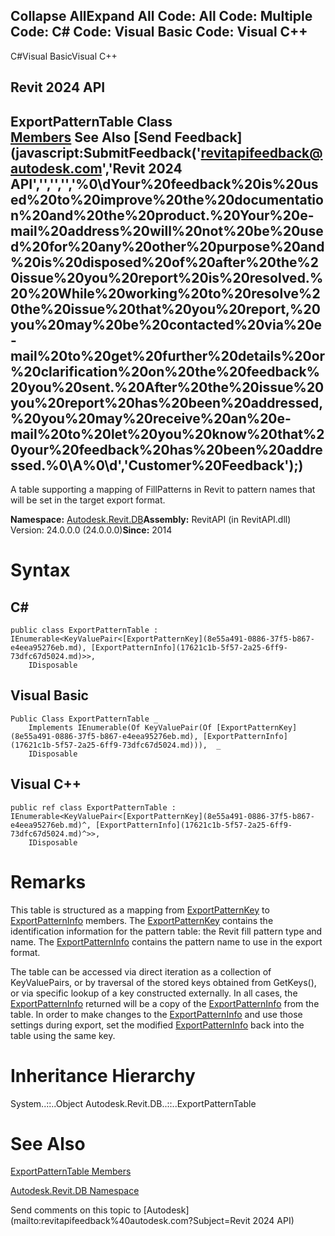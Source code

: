 ﻿

Collapse AllExpand All Code: All Code: Multiple Code: C# Code: Visual Basic Code: Visual C++   
---  
  
C#Visual BasicVisual C++

Revit 2024 API  
---  
ExportPatternTable Class  
[Members](e5b88354-d033-f559-f254-bbd7c84a72a1.md) See Also [Send Feedback](javascript:SubmitFeedback\('revitapifeedback@autodesk.com','Revit 2024 API','','','','%0\\dYour%20feedback%20is%20used%20to%20improve%20the%20documentation%20and%20the%20product.%20Your%20e-mail%20address%20will%20not%20be%20used%20for%20any%20other%20purpose%20and%20is%20disposed%20of%20after%20the%20issue%20you%20report%20is%20resolved.%20%20While%20working%20to%20resolve%20the%20issue%20that%20you%20report,%20you%20may%20be%20contacted%20via%20e-mail%20to%20get%20further%20details%20or%20clarification%20on%20the%20feedback%20you%20sent.%20After%20the%20issue%20you%20report%20has%20been%20addressed,%20you%20may%20receive%20an%20e-mail%20to%20let%20you%20know%20that%20your%20feedback%20has%20been%20addressed.%0\\A%0\\d','Customer%20Feedback'\);)  
---  
  
A table supporting a mapping of FillPatterns in Revit to pattern names that will be set in the target export format. 

**Namespace:** [Autodesk.Revit.DB](87546ba7-461b-c646-cbb1-2cb8f5bff8b2.md)**Assembly:** RevitAPI (in RevitAPI.dll) Version: 24.0.0.0 (24.0.0.0)**Since:** 2014 

# Syntax

C#  
---  
      
    
    public class ExportPatternTable : IEnumerable<KeyValuePair<[ExportPatternKey](8e55a491-0886-37f5-b867-e4eea95276eb.md), [ExportPatternInfo](17621c1b-5f57-2a25-6ff9-73dfc67d5024.md)>>, 
    	IDisposable  
  
Visual Basic  
---  
      
    
    Public Class ExportPatternTable _
    	Implements IEnumerable(Of KeyValuePair(Of [ExportPatternKey](8e55a491-0886-37f5-b867-e4eea95276eb.md), [ExportPatternInfo](17621c1b-5f57-2a25-6ff9-73dfc67d5024.md))),  _
    	IDisposable  
  
Visual C++  
---  
      
    
    public ref class ExportPatternTable : IEnumerable<KeyValuePair<[ExportPatternKey](8e55a491-0886-37f5-b867-e4eea95276eb.md)^, [ExportPatternInfo](17621c1b-5f57-2a25-6ff9-73dfc67d5024.md)^>>, 
    	IDisposable  
  
# Remarks

This table is structured as a mapping from [ExportPatternKey](8e55a491-0886-37f5-b867-e4eea95276eb.md) to [ExportPatternInfo](17621c1b-5f57-2a25-6ff9-73dfc67d5024.md) members. The [ExportPatternKey](8e55a491-0886-37f5-b867-e4eea95276eb.md) contains the identification information for the pattern table: the Revit fill pattern type and name. The [ExportPatternInfo](17621c1b-5f57-2a25-6ff9-73dfc67d5024.md) contains the pattern name to use in the export format.

The table can be accessed via direct iteration as a collection of KeyValuePairs, or by traversal of the stored keys obtained from GetKeys(), or via specific lookup of a key constructed externally. In all cases, the [ExportPatternInfo](17621c1b-5f57-2a25-6ff9-73dfc67d5024.md) returned will be a copy of the [ExportPatternInfo](17621c1b-5f57-2a25-6ff9-73dfc67d5024.md) from the table. In order to make changes to the [ExportPatternInfo](17621c1b-5f57-2a25-6ff9-73dfc67d5024.md) and use those settings during export, set the modified [ExportPatternInfo](17621c1b-5f57-2a25-6ff9-73dfc67d5024.md) back into the table using the same key.

# Inheritance Hierarchy

System..::..Object Autodesk.Revit.DB..::..ExportPatternTable

# See Also

[ExportPatternTable Members](e5b88354-d033-f559-f254-bbd7c84a72a1.md)

[Autodesk.Revit.DB Namespace](87546ba7-461b-c646-cbb1-2cb8f5bff8b2.md)

Send comments on this topic to [Autodesk](mailto:revitapifeedback%40autodesk.com?Subject=Revit 2024 API)